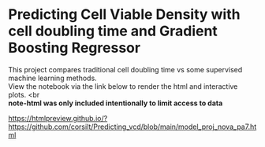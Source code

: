 # Predicting Cell Viable Density with cell doubling time and Gradient Boosting Regressor
This project compares traditional cell doubling time vs some supervised machine learning methods.
<br>
View the notebook via the link below to render the html and interactive plots.
<br<br>
**note-html was only included intentionally to limit access to data**

https://htmlpreview.github.io/?https://github.com/corsilt/Predicting_vcd/blob/main/model_proj_nova_pa7.html
